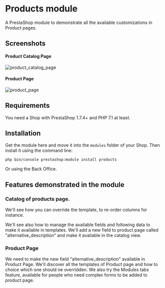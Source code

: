 # Products module

A PrestaShop module to demonstrate all the available customizations in Product pages.

## Screenshots

#### Product Catalog Page

![product_catalog_page](https://user-images.githubusercontent.com/1247388/41238053-5811dace-6d95-11e8-89f9-a85698a93422.png)

#### Product Page

![product_page](https://user-images.githubusercontent.com/1247388/41245569-a582b838-6da8-11e8-890c-3aeeffc325bf.png)

## Requirements

You need a Shop with PrestaShop 1.7.4+ and PHP 7.1 at least.

## Installation

Get the module here and move it into the `modules` folder of your Shop.
Then install it using the command line:

``
php bin/console prestashop:module install products
``

Or using the Back Office.

## Features demonstrated in the module

### Catalog of products page.

We'll see how you can override the template, to re-order columns for instance.

We'll see also how to manage the available fields and following data to make it available
in templates. We'll add a new field to product page called "alternative_description" and make it
available in the catalog view.

### Product Page

We need to make the new field "alternative_description" available in Product Page.
We'll discover all the templates of Product page and how to choice which one should
ne overridden. We also try the Modules tabs feature, available for people
who need complex forms to be added to product page. 